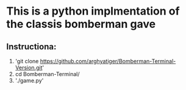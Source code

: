 # This is a python implmentation of the classis bomberman gave

## Instructiona:

1. 'git clone https://github.com/arghyatiger/Bomberman-Terminal-Version.git'
2. cd Bomberman-Terminal/
3. './game.py'
